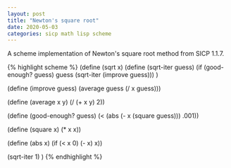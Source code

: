 ```yaml
---
layout: post
title: "Newton's square root"
date: 2020-05-03
categories: sicp math lisp scheme
---
```

A scheme implementation of Newton's square root method from SICP 1.1.7.

{% highlight scheme %}
(define (sqrt x)
  (define (sqrt-iter guess)
    (if (good-enough? guess)
        guess
        (sqrt-iter (improve guess)))
    )

  (define (improve guess)
    (average guess (/ x guess)))

  (define (average x y)
    (/ (+ x y) 2))

  (define (good-enough? guess)
    (< (abs (- x (square guess))) .001))

  (define (square x)
    (* x x))

  (define (abs x)
    (if (< x 0)
        (- x)
        x))
  
  (sqrt-iter 1)
 )
{% endhighlight %}
